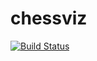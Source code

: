 # chessviz
[![Build Status](https://travis-ci.org/Treizers/chessviz.svg?branch=master)](https://travis-ci.org/Treizers/chessviz)
